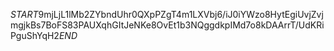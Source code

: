 $START$9mjLjL1lMb2ZYbndUhr0QXpPZgT4m1LXVbj6/iJ0iYWzo8HytEgiUvjZvjmgjkBs7BoFS83PAUXqhGItJeNKe8OvEt1b3NQggdkpIMd7o8kDAArrT/UdKRiPguShYqH2$END$